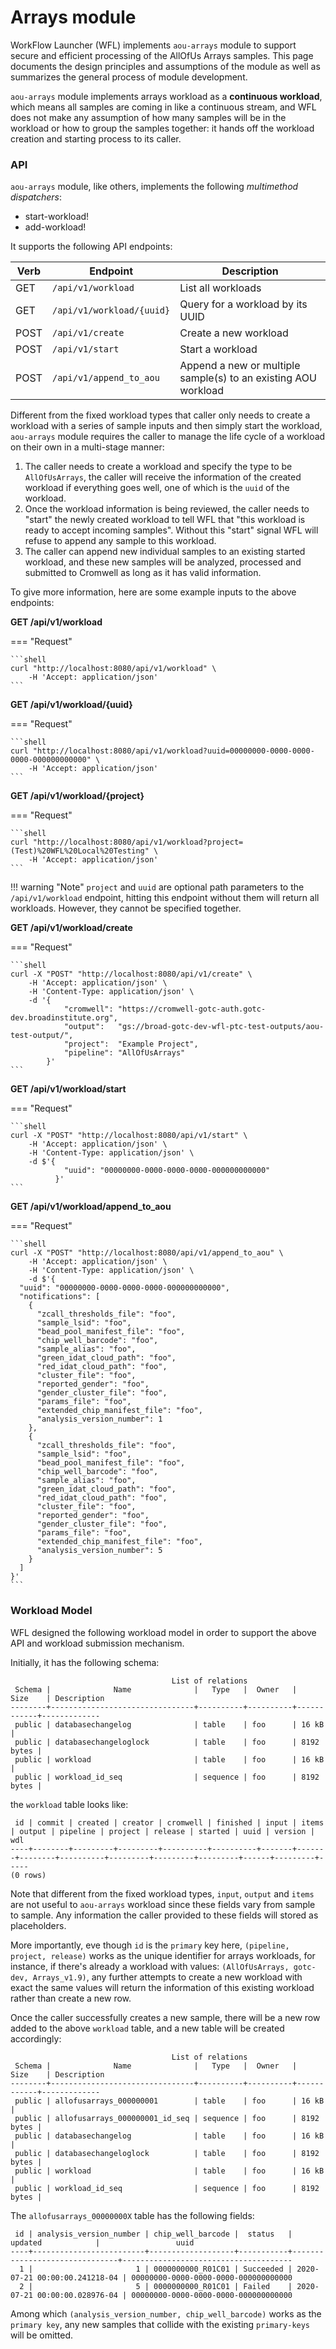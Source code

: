 # Arrays module

WorkFlow Launcher (WFL) implements `aou-arrays` module to
support secure and efficient processing of the AllOfUs Arrays
samples. This page documents the design principles and assumptions
of the module as well as summarizes the general process of module
development.

`aou-arrays` module implements arrays workload as a **continuous workload**, which
means all samples are coming in like a continuous stream, and WFL does not make
any assumption of how many samples will be in the workload or how to group the
samples together: it hands off the workload creation and starting process to its
caller.

### API

`aou-arrays` module, like others, implements the following _multimethod dispatchers_:

- start-workload!
- add-workload!

It supports the following API endpoints:

| Verb   | Endpoint                       | Description                                                    |
|--------|--------------------------------|----------------------------------------------------------------|
| GET    | `/api/v1/workload`             | List all workloads                                             |
| GET    | `/api/v1/workload/{uuid}`      | Query for a workload by its UUID                               |
| POST   | `/api/v1/create`               | Create a new workload                                          |
| POST   | `/api/v1/start`                | Start a workload                                |
| POST   | `/api/v1/append_to_aou`        | Append a new or multiple sample(s) to an existing AOU workload |

Different from the fixed workload types that caller only needs to create a workload with a series of sample inputs and
then simply start the workload, `aou-arrays` module requires the caller to manage the life cycle of a workload on their
own in a multi-stage manner:

1. The caller needs to create a workload and specify the type to be `AllOfUsArrays`, the caller will receive the
information of the created workload if everything goes well, one of which is the `uuid` of the workload.
2. Once the workload information is being reviewed, the caller needs to "start" the newly created workload to
tell WFL that "this workload is ready to accept incoming samples". Without this "start" signal WFL will
refuse to append any sample to this workload.
3. The caller can append new individual samples to an existing started workload, and these new samples will be
analyzed, processed and submitted to Cromwell as long as it has valid information.

To give more information, here are some example inputs to the above endpoints:

**GET /api/v1/workload**

=== "Request"

    ```shell
    curl "http://localhost:8080/api/v1/workload" \
        -H 'Accept: application/json'
    ```

**GET /api/v1/workload/{uuid}**

=== "Request"

    ```shell
    curl "http://localhost:8080/api/v1/workload?uuid=00000000-0000-0000-0000-000000000000" \
        -H 'Accept: application/json'
    ```

**GET /api/v1/workload/{project}**

=== "Request"

    ```shell
    curl "http://localhost:8080/api/v1/workload?project=(Test)%20WFL%20Local%20Testing" \
        -H 'Accept: application/json'
    ```

!!! warning "Note"
    `project` and `uuid` are optional path parameters to the `/api/v1/workload` endpoint,
    hitting this endpoint without them will return all workloads. However, they cannot be specified
    together.

**GET /api/v1/workload/create**

=== "Request"

    ```shell
    curl -X "POST" "http://localhost:8080/api/v1/create" \
        -H 'Accept: application/json' \
        -H 'Content-Type: application/json' \
        -d '{
                "cromwell": "https://cromwell-gotc-auth.gotc-dev.broadinstitute.org",
                "output":   "gs://broad-gotc-dev-wfl-ptc-test-outputs/aou-test-output/",
                "project":  "Example Project",
                "pipeline": "AllOfUsArrays"
            }'
    ```

**GET /api/v1/workload/start**

=== "Request"

    ```shell
    curl -X "POST" "http://localhost:8080/api/v1/start" \
        -H 'Accept: application/json' \
        -H 'Content-Type: application/json' \
        -d $'{
                "uuid": "00000000-0000-0000-0000-000000000000"
              }'
    ```

**GET /api/v1/workload/append_to_aou**

=== "Request"

    ```shell
    curl -X "POST" "http://localhost:8080/api/v1/append_to_aou" \
        -H 'Accept: application/json' \
        -H 'Content-Type: application/json' \
        -d $'{
      "uuid": "00000000-0000-0000-0000-000000000000",
      "notifications": [
        {
          "zcall_thresholds_file": "foo",
          "sample_lsid": "foo",
          "bead_pool_manifest_file": "foo",
          "chip_well_barcode": "foo",
          "sample_alias": "foo",
          "green_idat_cloud_path": "foo",
          "red_idat_cloud_path": "foo",
          "cluster_file": "foo",
          "reported_gender": "foo",
          "gender_cluster_file": "foo",
          "params_file": "foo",
          "extended_chip_manifest_file": "foo",
          "analysis_version_number": 1
        },
        {
          "zcall_thresholds_file": "foo",
          "sample_lsid": "foo",
          "bead_pool_manifest_file": "foo",
          "chip_well_barcode": "foo",
          "sample_alias": "foo",
          "green_idat_cloud_path": "foo",
          "red_idat_cloud_path": "foo",
          "cluster_file": "foo",
          "reported_gender": "foo",
          "gender_cluster_file": "foo",
          "params_file": "foo",
          "extended_chip_manifest_file": "foo",
          "analysis_version_number": 5
        }
      ]
    }'
    ```

### Workload Model

WFL designed the following workload model in order to support the above API and workload submission mechanism.

Initially, it has the following schema:

```
                                    List of relations
 Schema |              Name              |   Type   |  Owner   |    Size    | Description
--------+--------------------------------+----------+----------+------------+-------------
 public | databasechangelog              | table    | foo      | 16 kB      |
 public | databasechangeloglock          | table    | foo      | 8192 bytes |
 public | workload                       | table    | foo      | 16 kB      |
 public | workload_id_seq                | sequence | foo      | 8192 bytes |
```

the `workload` table looks like:

```
 id | commit | created | creator | cromwell | finished | input | items | output | pipeline | project | release | started | uuid | version | wdl
----+--------+---------+---------+----------+----------+-------+-------+--------+----------+---------+---------+---------+------+---------+-----
(0 rows)
```

Note that different from the fixed workload types, `input`, `output` and `items` are not useful to `aou-arrays` workload
since these fields vary from sample to sample. Any information the caller provided to these fields will stored as
placeholders.

More importantly, eve though `id` is the `primary` key here, `(pipeline, project, release)` works as the
unique identifier for arrays workloads, for instance, if there's already a workload with values:
`(AllOfUsArrays, gotc-dev, Arrays_v1.9)`, any further attempts to create a new workload with exact the same values
will return the information of this existing workload rather than create a new row.

Once the caller successfully creates a new sample, there will be a new row added to the above `workload` table, and a
new table will be created accordingly:

```
                                    List of relations
 Schema |              Name              |   Type   |  Owner   |    Size    | Description
--------+--------------------------------+----------+----------+------------+-------------
 public | allofusarrays_000000001        | table    | foo      | 16 kB      |
 public | allofusarrays_000000001_id_seq | sequence | foo      | 8192 bytes |
 public | databasechangelog              | table    | foo      | 16 kB      |
 public | databasechangeloglock          | table    | foo      | 8192 bytes |
 public | workload                       | table    | foo      | 16 kB      |
 public | workload_id_seq                | sequence | foo      | 8192 bytes |
```

The `allofusarrays_00000000X` table has the following fields:

```
 id | analysis_version_number | chip_well_barcode |  status   |            updated            |                 uuid
----+-------------------------+-------------------+-----------+-------------------------------+--------------------------------------
  1 |                       1 | 0000000000_R01C01 | Succeeded | 2020-07-21 00:00:00.241218-04 | 00000000-0000-0000-0000-000000000000
  2 |                       5 | 0000000000_R01C01 | Failed    | 2020-07-21 00:00:00.028976-04 | 00000000-0000-0000-0000-000000000000
```
Among which `(analysis_version_number, chip_well_barcode)` works as the `primary key`, any new samples that collide
with the existing `primary-keys` will be omitted.
